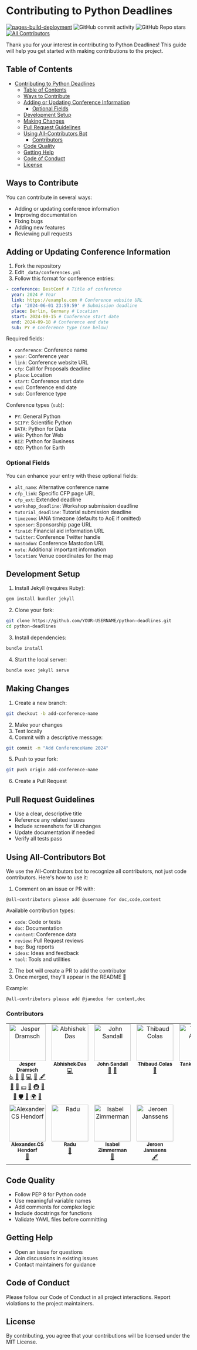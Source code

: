 # Contributing to Python Deadlines

[![pages-build-deployment](https://github.com/JesperDramsch/python-deadlines/actions/workflows/pages/pages-build-deployment/badge.svg?branch=gh-pages)](https://github.com/JesperDramsch/python-deadlines/actions/workflows/pages/pages-build-deployment) ![GitHub commit activity](https://img.shields.io/github/commit-activity/m/jesperdramsch/python-deadlines) ![GitHub Repo stars](https://img.shields.io/github/stars/jesperdramsch/python-deadlines) [![All Contributors](https://img.shields.io/github/all-contributors/jesperdramsch/python-deadlines?color=ee8449)](#contributors)

Thank you for your interest in contributing to Python Deadlines! This guide will help you get started with making contributions to the project.

## Table of Contents

- [Contributing to Python Deadlines](#contributing-to-python-deadlines)
  - [Table of Contents](#table-of-contents)
  - [Ways to Contribute](#ways-to-contribute)
  - [Adding or Updating Conference Information](#adding-or-updating-conference-information)
    - [Optional Fields](#optional-fields)
  - [Development Setup](#development-setup)
  - [Making Changes](#making-changes)
  - [Pull Request Guidelines](#pull-request-guidelines)
  - [Using All-Contributors Bot](#using-all-contributors-bot)
    - [Contributors](#contributors)
  - [Code Quality](#code-quality)
  - [Getting Help](#getting-help)
  - [Code of Conduct](#code-of-conduct)
  - [License](#license)

## Ways to Contribute

You can contribute in several ways:

-   Adding or updating conference information
-   Improving documentation
-   Fixing bugs
-   Adding new features
-   Reviewing pull requests

## Adding or Updating Conference Information

1. Fork the repository
2. Edit `_data/conferences.yml`
3. Follow this format for conference entries:

```yaml
- conference: BestConf # Title of conference
  year: 2024 # Year
  link: https://example.com # Conference website URL
  cfp: '2024-06-01 23:59:59' # Submission deadline
  place: Berlin, Germany # Location
  start: 2024-09-15 # Conference start date
  end: 2024-09-18 # Conference end date
  sub: PY # Conference type (see below)
```

Required fields:

-   `conference`: Conference name
-   `year`: Conference year
-   `link`: Conference website URL
-   `cfp`: Call for Proposals deadline
-   `place`: Location
-   `start`: Conference start date
-   `end`: Conference end date
-   `sub`: Conference type

Conference types (`sub`):

-   `PY`: General Python
-   `SCIPY`: Scientific Python
-   `DATA`: Python for Data
-   `WEB`: Python for Web
-   `BIZ`: Python for Business
-   `GEO`: Python for Earth

### Optional Fields

You can enhance your entry with these optional fields:

-   `alt_name`: Alternative conference name
-   `cfp_link`: Specific CFP page URL
-   `cfp_ext`: Extended deadline
-   `workshop_deadline`: Workshop submission deadline
-   `tutorial_deadline`: Tutorial submission deadline
-   `timezone`: IANA timezone (defaults to AoE if omitted)
-   `sponsor`: Sponsorship page URL
-   `finaid`: Financial aid information URL
-   `twitter`: Conference Twitter handle
-   `mastodon`: Conference Mastodon URL
-   `note`: Additional important information
-   `location`: Venue coordinates for the map

## Development Setup

1. Install Jekyll (requires Ruby):

```bash
gem install bundler jekyll
```

2. Clone your fork:

```bash
git clone https://github.com/YOUR-USERNAME/python-deadlines.git
cd python-deadlines
```

3. Install dependencies:

```bash
bundle install
```

4. Start the local server:

```bash
bundle exec jekyll serve
```

## Making Changes

1. Create a new branch:

```bash
git checkout -b add-conference-name
```

2. Make your changes
3. Test locally
4. Commit with a descriptive message:

```bash
git commit -m "Add ConferenceName 2024"
```

5. Push to your fork:

```bash
git push origin add-conference-name
```

6. Create a Pull Request

## Pull Request Guidelines

-   Use a clear, descriptive title
-   Reference any related issues
-   Include screenshots for UI changes
-   Update documentation if needed
-   Verify all tests pass

## Using All-Contributors Bot

We use the All-Contributors bot to recognize all contributors, not just code contributors. Here's how to use it:

1. Comment on an issue or PR with:

```
@all-contributors please add @username for doc,code,content
```

Available contribution types:

-   `code`: Code or tests
-   `doc`: Documentation
-   `content`: Conference data
-   `review`: Pull Request reviews
-   `bug`: Bug reports
-   `ideas`: Ideas and feedback
-   `tool`: Tools and utilities

2. The bot will create a PR to add the contributor
3. Once merged, they'll appear in the README 🎉

Example:

```
@all-contributors please add @janedoe for content,doc
```

### Contributors

<!-- ALL-CONTRIBUTORS-LIST:START - Do not remove or modify this section -->
<!-- prettier-ignore-start -->
<!-- markdownlint-disable -->
<table>
  <tbody>
    <tr>
      <td align="center" valign="top" width="14.28%"><a href="http://dramsch.net"><img src="https://avatars.githubusercontent.com/u/2620316?v=4?s=100" width="100px;" alt="Jesper Dramsch"/><br /><sub><b>Jesper Dramsch</b></sub></a><br /><a href="#a11y-JesperDramsch" title="Accessibility">️️️️♿️</a> <a href="https://github.com/JesperDramsch/python-deadlines/issues?q=author%3AJesperDramsch" title="Bug reports">🐛</a> <a href="#blog-JesperDramsch" title="Blogposts">📝</a> <a href="https://github.com/JesperDramsch/python-deadlines/commits?author=JesperDramsch" title="Code">💻</a> <a href="#conference-JesperDramsch" title="Python conference (Added or updated)">📆</a> <a href="#content-JesperDramsch" title="Content">🖋</a> <a href="https://github.com/JesperDramsch/python-deadlines/commits?author=JesperDramsch" title="Documentation">📖</a> <a href="#design-JesperDramsch" title="Design">🎨</a> <a href="#financial-JesperDramsch" title="Financial">💵</a> <a href="#ideas-JesperDramsch" title="Ideas, Planning, & Feedback">🤔</a> <a href="#infra-JesperDramsch" title="Infrastructure (Hosting, Build-Tools, etc)">🚇</a> <a href="#promotion-JesperDramsch" title="Promotion">📣</a> <a href="https://github.com/JesperDramsch/python-deadlines/pulls?q=is%3Apr+reviewed-by%3AJesperDramsch" title="Reviewed Pull Requests">👀</a> <a href="#security-JesperDramsch" title="Security">🛡️</a> <a href="#tool-JesperDramsch" title="Tools">🔧</a> <a href="#translation-JesperDramsch" title="Translation">🌍</a> <a href="#talk-JesperDramsch" title="Talks">📢</a></td>
      <td align="center" valign="top" width="14.28%"><a href="https://abhishekdas.com/"><img src="https://avatars.githubusercontent.com/u/1156489?v=4?s=100" width="100px;" alt="Abhishek Das"/><br /><sub><b>Abhishek Das</b></sub></a><br /><a href="https://github.com/JesperDramsch/python-deadlines/commits?author=abhshkdz" title="Code">💻</a></td>
      <td align="center" valign="top" width="14.28%"><a href="https://coefficient.ai"><img src="https://avatars.githubusercontent.com/u/2884159?v=4?s=100" width="100px;" alt="John Sandall"/><br /><sub><b>John Sandall</b></sub></a><br /><a href="#conference-john-sandall" title="Python conference (Added or updated)">📆</a> <a href="https://github.com/JesperDramsch/python-deadlines/issues?q=author%3Ajohn-sandall" title="Bug reports">🐛</a></td>
      <td align="center" valign="top" width="14.28%"><a href="https://thib.me/"><img src="https://avatars.githubusercontent.com/u/877585?v=4?s=100" width="100px;" alt="Thibaud Colas"/><br /><sub><b>Thibaud Colas</b></sub></a><br /><a href="#conference-thibaudcolas" title="Python conference (Added or updated)">📆</a></td>
      <td align="center" valign="top" width="14.28%"><a href="http://tanka.la"><img src="https://avatars.githubusercontent.com/u/29096822?v=4?s=100" width="100px;" alt="Tankala Ashok"/><br /><sub><b>Tankala Ashok</b></sub></a><br /><a href="#conference-tankala" title="Python conference (Added or updated)">📆</a></td>
      <td align="center" valign="top" width="14.28%"><a href="http://robdewit.nl"><img src="https://avatars.githubusercontent.com/u/7165065?v=4?s=100" width="100px;" alt="Rob de Wit"/><br /><sub><b>Rob de Wit</b></sub></a><br /><a href="#conference-RCdeWit" title="Python conference (Added or updated)">📆</a></td>
      <td align="center" valign="top" width="14.28%"><a href="https://slides.takanory.net/"><img src="https://avatars.githubusercontent.com/u/988241?v=4?s=100" width="100px;" alt="Takanori Suzuki"/><br /><sub><b>Takanori Suzuki</b></sub></a><br /><a href="#conference-takanory" title="Python conference (Added or updated)">📆</a></td>
    </tr>
    <tr>
      <td align="center" valign="top" width="14.28%"><a href="https://github.com/alanderex"><img src="https://avatars.githubusercontent.com/u/1356401?v=4?s=100" width="100px;" alt="Alexander CS Hendorf"/><br /><sub><b>Alexander CS Hendorf</b></sub></a><br /><a href="#conference-alanderex" title="Python conference (Added or updated)">📆</a></td>
      <td align="center" valign="top" width="14.28%"><a href="https://github.com/radujica"><img src="https://avatars.githubusercontent.com/u/8166962?v=4?s=100" width="100px;" alt="Radu"/><br /><sub><b>Radu</b></sub></a><br /><a href="https://github.com/JesperDramsch/python-deadlines/issues?q=author%3Aradujica" title="Bug reports">🐛</a></td>
      <td align="center" valign="top" width="14.28%"><a href="http://isabelizimm.me"><img src="https://avatars.githubusercontent.com/u/54685329?v=4?s=100" width="100px;" alt="Isabel Zimmerman"/><br /><sub><b>Isabel Zimmerman</b></sub></a><br /><a href="https://github.com/JesperDramsch/python-deadlines/issues?q=author%3Aisabelizimm" title="Bug reports">🐛</a></td>
      <td align="center" valign="top" width="14.28%"><a href="https://jeroenjanssens.com"><img src="https://avatars.githubusercontent.com/u/1368256?v=4?s=100" width="100px;" alt="Jeroen Janssens"/><br /><sub><b>Jeroen Janssens</b></sub></a><br /><a href="#content-jeroenjanssens" title="Content">🖋</a></td>
    </tr>
  </tbody>
</table>

<!-- markdownlint-restore -->
<!-- prettier-ignore-end -->

<!-- ALL-CONTRIBUTORS-LIST:END -->

## Code Quality

-   Follow PEP 8 for Python code
-   Use meaningful variable names
-   Add comments for complex logic
-   Include docstrings for functions
-   Validate YAML files before committing

## Getting Help

-   Open an issue for questions
-   Join discussions in existing issues
-   Contact maintainers for guidance

## Code of Conduct

Please follow our Code of Conduct in all project interactions. Report violations to the project maintainers.

## License

By contributing, you agree that your contributions will be licensed under the MIT License.
